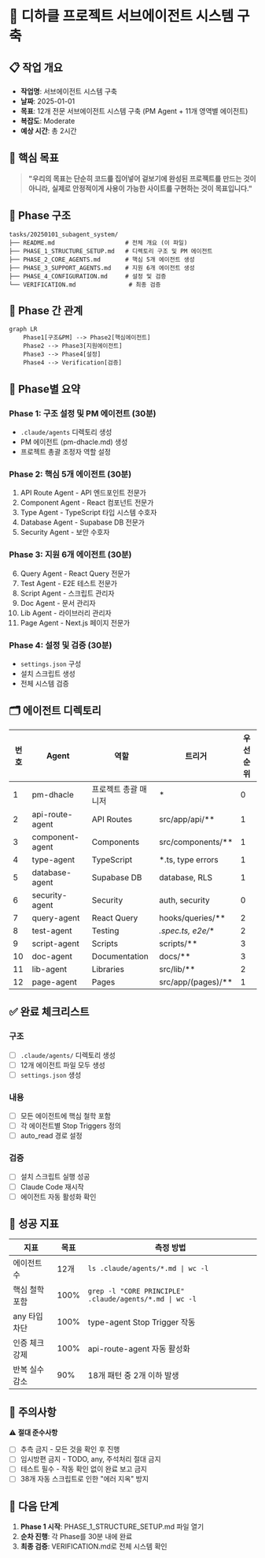 # 🚀 디하클 프로젝트 서브에이전트 시스템 구축

## 📋 작업 개요
- **작업명**: 서브에이전트 시스템 구축
- **날짜**: 2025-01-01
- **목표**: 12개 전문 서브에이전트 시스템 구축 (PM Agent + 11개 영역별 에이전트)
- **복잡도**: Moderate
- **예상 시간**: 총 2시간

## 🎯 핵심 목표

> **"우리의 목표는 단순히 코드를 집어넣어 겉보기에 완성된 프로젝트를 만드는 것이 아니라,**
> **실제로 안정적이게 사용이 가능한 사이트를 구현하는 것이 목표입니다."**

## 📂 Phase 구조

```
tasks/20250101_subagent_system/
├── README.md                    # 전체 개요 (이 파일)
├── PHASE_1_STRUCTURE_SETUP.md   # 디렉토리 구조 및 PM 에이전트
├── PHASE_2_CORE_AGENTS.md       # 핵심 5개 에이전트 생성
├── PHASE_3_SUPPORT_AGENTS.md    # 지원 6개 에이전트 생성
├── PHASE_4_CONFIGURATION.md     # 설정 및 검증
└── VERIFICATION.md               # 최종 검증
```

## 🔄 Phase 간 관계

```mermaid
graph LR
    Phase1[구조&PM] --> Phase2[핵심에이전트]
    Phase2 --> Phase3[지원에이전트]
    Phase3 --> Phase4[설정]
    Phase4 --> Verification[검증]
```

## 📝 Phase별 요약

### Phase 1: 구조 설정 및 PM 에이전트 (30분)
- `.claude/agents` 디렉토리 생성
- PM 에이전트 (pm-dhacle.md) 생성
- 프로젝트 총괄 조정자 역할 설정

### Phase 2: 핵심 5개 에이전트 (30분)
1. API Route Agent - API 엔드포인트 전문가
2. Component Agent - React 컴포넌트 전문가
3. Type Agent - TypeScript 타입 시스템 수호자
4. Database Agent - Supabase DB 전문가
5. Security Agent - 보안 수호자

### Phase 3: 지원 6개 에이전트 (30분)
6. Query Agent - React Query 전문가
7. Test Agent - E2E 테스트 전문가
8. Script Agent - 스크립트 관리자
9. Doc Agent - 문서 관리자
10. Lib Agent - 라이브러리 관리자
11. Page Agent - Next.js 페이지 전문가

### Phase 4: 설정 및 검증 (30분)
- `settings.json` 구성
- 설치 스크립트 생성
- 전체 시스템 검증

## 🗂️ 에이전트 디렉토리

| 번호 | Agent | 역할 | 트리거 | 우선순위 |
|-----|-------|-----|--------|---------|
| 1 | pm-dhacle | 프로젝트 총괄 매니저 | * | 0 |
| 2 | api-route-agent | API Routes | src/app/api/** | 1 |
| 3 | component-agent | Components | src/components/** | 1 |
| 4 | type-agent | TypeScript | *.ts, type errors | 1 |
| 5 | database-agent | Supabase DB | database, RLS | 1 |
| 6 | security-agent | Security | auth, security | 0 |
| 7 | query-agent | React Query | hooks/queries/** | 2 |
| 8 | test-agent | Testing | *.spec.ts, e2e/** | 2 |
| 9 | script-agent | Scripts | scripts/** | 3 |
| 10 | doc-agent | Documentation | docs/** | 3 |
| 11 | lib-agent | Libraries | src/lib/** | 2 |
| 12 | page-agent | Pages | src/app/(pages)/** | 1 |

## ✅ 완료 체크리스트

### 구조
- [ ] `.claude/agents/` 디렉토리 생성
- [ ] 12개 에이전트 파일 모두 생성
- [ ] `settings.json` 생성

### 내용
- [ ] 모든 에이전트에 핵심 철학 포함
- [ ] 각 에이전트별 Stop Triggers 정의
- [ ] auto_read 경로 설정

### 검증
- [ ] 설치 스크립트 실행 성공
- [ ] Claude Code 재시작
- [ ] 에이전트 자동 활성화 확인

## 🎯 성공 지표

| 지표 | 목표 | 측정 방법 |
|-----|-----|----------|
| 에이전트 수 | 12개 | `ls .claude/agents/*.md \| wc -l` |
| 핵심 철학 포함 | 100% | `grep -l "CORE PRINCIPLE" .claude/agents/*.md \| wc -l` |
| any 타입 차단 | 100% | type-agent Stop Trigger 작동 |
| 인증 체크 강제 | 100% | api-route-agent 자동 활성화 |
| 반복 실수 감소 | 90% | 18개 패턴 중 2개 이하 발생 |

## 📌 주의사항

⚠️ **절대 준수사항**
- [ ] 추측 금지 - 모든 것을 확인 후 진행
- [ ] 임시방편 금지 - TODO, any, 주석처리 절대 금지
- [ ] 테스트 필수 - 작동 확인 없이 완료 보고 금지
- [ ] 38개 자동 스크립트로 인한 "에러 지옥" 방지

## 🚀 다음 단계

1. **Phase 1 시작**: PHASE_1_STRUCTURE_SETUP.md 파일 열기
2. **순차 진행**: 각 Phase를 30분 내에 완료
3. **최종 검증**: VERIFICATION.md로 전체 시스템 확인